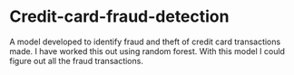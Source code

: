 # Credit-card-fraud-detection

A model developed to identify fraud and theft of credit card transactions made. I have worked this out using random forest. With this model I could figure out all the fraud transactions.  
